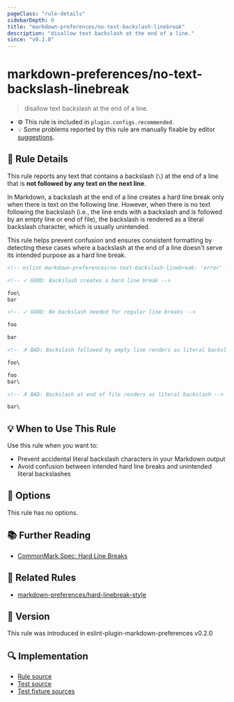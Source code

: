 ```yaml
---
pageClass: "rule-details"
sidebarDepth: 0
title: "markdown-preferences/no-text-backslash-linebreak"
description: "disallow text backslash at the end of a line."
since: "v0.2.0"
---
```


# markdown-preferences/no-text-backslash-linebreak

> disallow text backslash at the end of a line.

- ⚙️ This rule is included in `plugin.configs.recommended`.
- 💡 Some problems reported by this rule are manually fixable by editor [suggestions](https://eslint.org/docs/developer-guide/working-with-rules#providing-suggestions).

## 📖 Rule Details

This rule reports any text that contains a backslash (`\`) at the end of a line that is **not followed by any text on the next line**.

In Markdown, a backslash at the end of a line creates a hard line break only when there is text on the following line. However, when there is no text following the backslash (i.e., the line ends with a backslash and is followed by an empty line or end of file), the backslash is rendered as a literal backslash character, which is usually unintended.

This rule helps prevent confusion and ensures consistent formatting by detecting these cases where a backslash at the end of a line doesn't serve its intended purpose as a hard line break.

<!-- eslint-skip -->

```md
<!-- eslint markdown-preferences/no-text-backslash-linebreak: 'error' -->

<!-- ✓ GOOD: Backslash creates a hard line break -->

foo\
bar

<!-- ✓ GOOD: No backslash needed for regular line breaks -->

foo

bar

<!-- ✗ BAD: Backslash followed by empty line renders as literal backslash -->

foo\

foo
bar\

<!-- ✗ BAD: Backslash at end of file renders as literal backslash -->

bar\
```

## 💡 When to Use This Rule

Use this rule when you want to:

- Prevent accidental literal backslash characters in your Markdown output
- Avoid confusion between intended hard line breaks and unintended literal backslashes

## 🔧 Options

This rule has no options.

## 📚 Further Reading

- [CommonMark Spec: Hard Line Breaks](https://spec.commonmark.org/0.31.2/#hard-line-breaks)

## 👫 Related Rules

- [markdown-preferences/hard-linebreak-style](./hard-linebreak-style.md)

## 🚀 Version

This rule was introduced in eslint-plugin-markdown-preferences v0.2.0

## 🔍 Implementation

- [Rule source](https://github.com/ota-meshi/eslint-plugin-markdown-preferences/blob/main/src/rules/no-text-backslash-linebreak.ts)
- [Test source](https://github.com/ota-meshi/eslint-plugin-markdown-preferences/blob/main/tests/src/rules/no-text-backslash-linebreak.ts)
- [Test fixture sources](https://github.com/ota-meshi/eslint-plugin-markdown-preferences/tree/main/tests/fixtures/rules/no-text-backslash-linebreak)

